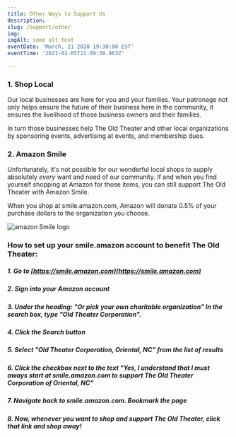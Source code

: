 ```yaml
---
title: Other Ways to Support Us
description:  
slug: /support/other
img: 
imgAlt: some alt text
eventDate: 'March, 21 2020 19:30:00 EST'
eventTime: '2021-02-05T21:09:38.963Z'

---
```



### 1.  Shop Local 
Our local businesses are here for you and your families.  Your patronage not only helps ensure the future of their business here in the community, it ensures the livelihood of those business owners and their families.  

In turn those businesses help The Old Theater and other local organizations by sponsoring events, advertising at events, and membership dues.

### 2. Amazon Smile  
Unfortunately, it's not possible for our wonderful local shops to supply absolutely *every* want and need of our community.   If and when you find yourself shopping at Amazon for those items, you can still support The Old Theater with Amazon Smile.  

When you shop at smile.amazon.com, Amazon will donate 0.5% of your purchase dollars to the organization you choose. 

![amazon Smile logo](https://old-theater-pics.netlify.app/img/amazon-smile-sm.jpg)

### How to set up your smile.amazon account to benefit The Old Theater: 

 
##### 1. Go to [https://smile.amazon.com](https://smile.amazon.com)
##### 2. Sign into your Amazon account
##### 3. Under the heading: *"Or pick your own charitable organization"* In the search box, type "Old Theater Corporation". 
##### 4. Click the Search button
##### 5. Select "Old Theater Corporation, Oriental, NC" from the list of results
##### 6. Click the checkbox next to the text "Yes, I understand that I must aways start at **smile.amazon.com** to support The Old Theater Corporation of Oriental, NC"
##### 7. Navigate back to smile.amazon.com. Bookmark the page
##### 8. Now, whenever you want to shop and support The Old Theater, click that link and shop away!



